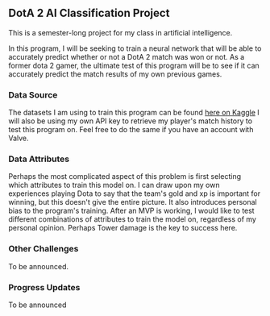 ## DotA 2 AI Classification Project

This is a semester-long project for my class in artificial intelligence.

In this program, I will be seeking to train a neural network that will be able to accurately predict whether or not a DotA 2 match was won or not. As a former dota 2 gamer, the ultimate test of this program will be to see if it can accurately predict the match results of my own previous games.

### Data Source

The datasets I am using to train this program can be found [here on Kaggle](https://www.kaggle.com/devinanzelmo/dota-2-matches)
I will also be using my own API key to retrieve my player's match history to test this program on. Feel free to do the same if you have an account with Valve.

### Data Attributes

Perhaps the most complicated aspect of this problem is first selecting which attributes to train this model on. I can draw upon my own experiences playing Dota to say that the team's gold and xp is important for winning, but this doesn't give the entire picture. It also introduces personal bias to the program's training.
After an MVP is working, I would like to test different combinations of attributes to train the model on, regardless of my personal opinion. Perhaps Tower damage is the key to success here.

### Other Challenges

To be announced.

### Progress Updates

To be announced
